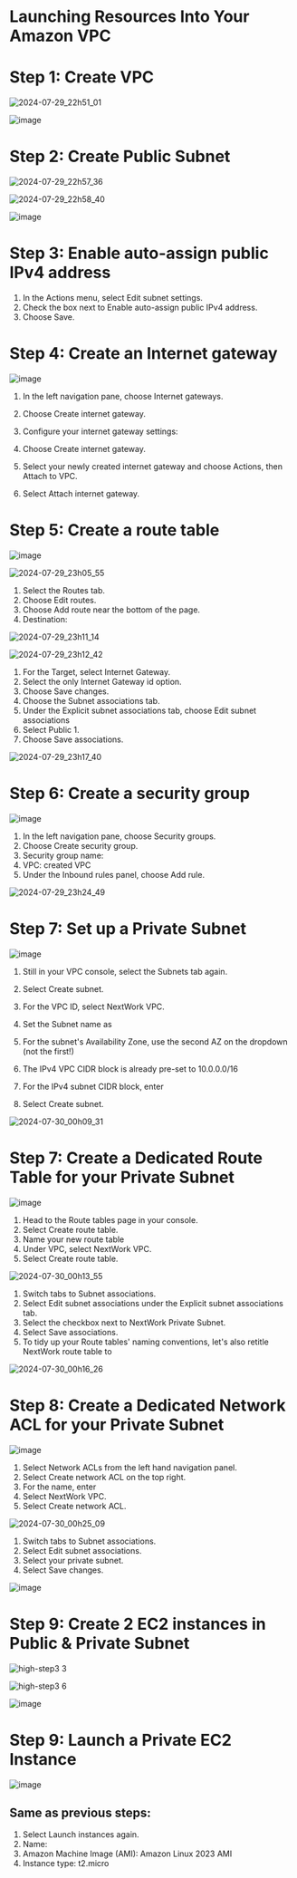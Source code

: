# Launching Resources Into Your Amazon VPC

# Step 1: Create VPC

![2024-07-29_22h51_01](https://github.com/user-attachments/assets/cacb812c-6726-46dd-b525-eae390a22876)


![image](https://github.com/user-attachments/assets/dc32fb77-2ce4-41a1-9f76-83529c44f93c)




# Step 2: Create Public Subnet 

![2024-07-29_22h57_36](https://github.com/user-attachments/assets/81a5db9c-33ec-45e4-9831-8d089e6461a4)


![2024-07-29_22h58_40](https://github.com/user-attachments/assets/8e2d8771-a435-45ee-860f-c9800e236741)


![image](https://github.com/user-attachments/assets/5131e727-ec3a-4dc5-a19d-84dc396afdfb)



# Step 3: Enable auto-assign public IPv4 address


1. In the Actions menu, select Edit subnet settings.
2. Check the box next to Enable auto-assign public IPv4 address.
3. Choose Save.


# Step 4: Create an Internet gateway

![image](https://github.com/user-attachments/assets/dd548bd4-1454-4ddd-99c1-f7aaccec752f)


1. In the left navigation pane, choose Internet gateways.

2. Choose Create internet gateway.

3. Configure your internet gateway settings:

4. Choose Create internet gateway.

5. Select your newly created internet gateway and choose Actions, then Attach to VPC.

6. Select Attach internet gateway.



# Step 5: Create a route table


![image](https://github.com/user-attachments/assets/6e198d6f-091d-4e87-b047-c537b427efac)




![2024-07-29_23h05_55](https://github.com/user-attachments/assets/4f3144ba-80d4-42cd-a69c-f2445fb700db)


1. Select the Routes tab.
2. Choose Edit routes.
3. Choose Add route near the bottom of the page.
4. Destination:



![2024-07-29_23h11_14](https://github.com/user-attachments/assets/e4d34dd9-c816-4f2c-8629-dfb3e0c068fd)



![2024-07-29_23h12_42](https://github.com/user-attachments/assets/9c3916f0-2697-4fa8-9abc-341c89061cb8)


1. For the Target, select Internet Gateway.
2. Select the only Internet Gateway id option.
3. Choose Save changes.
4. Choose the Subnet associations tab.
5. Under the Explicit subnet associations tab, choose Edit subnet associations
6. Select Public 1.
7. Choose Save associations.


![2024-07-29_23h17_40](https://github.com/user-attachments/assets/7f32a222-c49a-4592-8457-95df6bdb7f9d)



# Step 6: Create a security group

![image](https://github.com/user-attachments/assets/034300e0-19a1-40cd-b12a-1d5755112521)


1. In the left navigation pane, choose Security groups.
2. Choose Create security group.
3. Security group name:  
4. VPC: created VPC
5. Under the Inbound rules panel, choose Add rule.


![2024-07-29_23h24_49](https://github.com/user-attachments/assets/571a00ff-7841-40c9-82bb-69d4c1b3d48d)



# Step 7: Set up a Private Subnet



![image](https://github.com/user-attachments/assets/f17b28e2-1f74-486d-9fda-6a70c2ee76b0)

1. Still in your VPC console, select the Subnets tab again.

2. Select Create subnet.

3. For the VPC ID, select NextWork VPC.

4. Set the Subnet name as 

5. For the subnet's Availability Zone, use the second AZ on the dropdown (not the first!)

6. The IPv4 VPC CIDR block is already pre-set to 10.0.0.0/16

7. For the IPv4 subnet CIDR block, enter 

8. Select Create subnet.

![2024-07-30_00h09_31](https://github.com/user-attachments/assets/36cff7cb-2998-4fd1-8d21-4bda4203daba)




# Step 7: Create a Dedicated Route Table for your Private Subnet


![image](https://github.com/user-attachments/assets/c4a2fdae-e3eb-46d2-a876-94c32bc60c9c)



1. Head to the Route tables page in your console.
2. Select Create route table.
3. Name your new route table 
5. Under VPC, select NextWork VPC.
6. Select Create route table.



![2024-07-30_00h13_55](https://github.com/user-attachments/assets/9f870099-ebb6-4f2b-b334-8a2812e48503)



1. Switch tabs to Subnet associations.
2. Select Edit subnet associations under the Explicit subnet associations tab.
3. Select the checkbox next to NextWork Private Subnet.
4. Select Save associations.
5. To tidy up your Route tables' naming conventions, let's also retitle NextWork route table to 




![2024-07-30_00h16_26](https://github.com/user-attachments/assets/df374692-4e82-4571-9de5-3d246bd417f3)



# Step 8: Create a Dedicated Network ACL for your Private Subnet

![image](https://github.com/user-attachments/assets/02fff4e6-dd44-4153-86b7-83573ba08d5a)

1. Select Network ACLs from the left hand navigation panel.
2. Select Create network ACL on the top right.
3. For the name, enter 
4. Select NextWork VPC.
5. Select Create network ACL.



![2024-07-30_00h25_09](https://github.com/user-attachments/assets/e590c6f5-85d7-4853-a6a8-bad6708106f5)

1. Switch tabs to Subnet associations.
2. Select Edit subnet associations.
3. Select your private subnet.
4. Select Save changes.


![image](https://github.com/user-attachments/assets/47f66712-e93a-4d77-86e1-3a9381208f99)



# Step 9: Create 2 EC2 instances in Public & Private Subnet 



![high-step3 3](https://github.com/user-attachments/assets/5d129f2b-3859-4b6a-bc80-5cf94c07c35f)



![high-step3 6](https://github.com/user-attachments/assets/e38b12b6-3060-44a7-ada4-1abbced62a8c)


![image](https://github.com/user-attachments/assets/2aecb124-6c27-45c1-9863-f932ebc2bb11)


# Step 9: Launch a Private EC2 Instance

![image](https://github.com/user-attachments/assets/17c41d83-c7fc-43ff-9d70-a2678249784a)


## Same as previous steps:

1. Select Launch instances again.
2. Name: 
3. Amazon Machine Image (AMI): Amazon Linux 2023 AMI
5. Instance type: t2.micro



